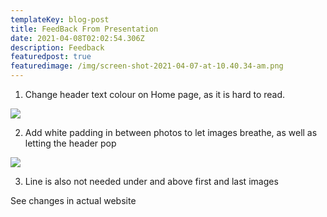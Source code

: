 ```yaml
---
templateKey: blog-post
title: FeedBack From Presentation
date: 2021-04-08T02:02:54.306Z
description: Feedback
featuredpost: true
featuredimage: /img/screen-shot-2021-04-07-at-10.40.34-am.png
---
```

1. Change header text colour on Home page, as it is hard to read.

![](/img/screen-shot-2021-04-08-at-9.31.49-am.png)

2. Add white padding in between photos to let images breathe, as well as letting the header pop

![](/img/screen-shot-2021-04-08-at-9.39.56-am.png)

3. Line is also not needed under and above first and last images



See changes in actual website